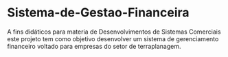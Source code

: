 # Sistema-de-Gestao-Financeira
A fins didáticos para materia de Desenvolvimentos de Sistemas Comerciais este projeto tem como objetivo desenvolver um sistema de gerenciamento financeiro voltado para empresas do setor de terraplanagem.
